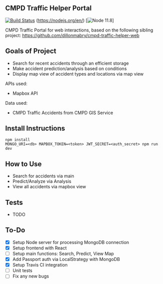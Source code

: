## CMPD Traffic Helper Portal
[![Build Status](https://travis-ci.org/dillonmabry/cmpd-traffic-helper-web.svg?branch=master)](https://travis-ci.org/dillonmabry/cmpd-traffic-helper)
(https://nodejs.org/en/)
[![Node 11.8](https://img.shields.io/badge/node-11.8-blue.svg)]

CMPD Traffic Portal for web interactions, based on the following sibling project: https://github.com/dillonmabry/cmpd-traffic-helper-web

## Goals of Project
- Search for recent accidents through an efficient storage
- Make accident prediction/analysis based on conditions
- Display map view of accident types and locations via map view

APIs used:
- Mapbox API

Data used:
- CMPD Traffic Accidents from CMPD GIS Service

## Install Instructions
```
npm install
MONGO_URI=<db> MAPBOX_TOKEN=<token> JWT_SECRET=<auth_secret> npm run dev
```

## How to Use
- Search for accidents via main
- Predict/Analyze via Analysis
- View all accidents via mapbox view

## Tests
- TODO

## To-Do
- [X] Setup Node server for processing MongoDB connection
- [X] Setup frontend with React
- [ ] Setup main functions: Search, Predict, View Map
- [X] Add Passport auth via LocalStrategy with MongoDB
- [X] Setup Travis CI integration
- [ ] Unit tests
- [ ] Fix any new bugs